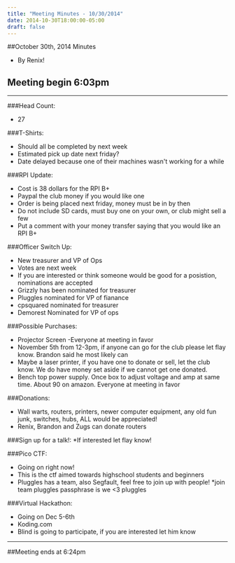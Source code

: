 ```yaml
---
title: "Meeting Minutes - 10/30/2014"
date: 2014-10-30T18:00:00-05:00
draft: false
---
```


##October 30th, 2014 Minutes
* By Renix!

## Meeting begin 6:03pm

 - - -

###Head Count:
* 27

###T-Shirts:
* Should all be completed by next week
* Estimated pick up date next friday?
* Date delayed because one of their machines wasn't working for a while

###RPI Update:
* Cost is 38 dollars for the RPI B+
* Paypal the club money if you would like one
* Order is being placed next friday, money must be in by then
* Do not include SD cards, must buy one on your own, or club might sell a few
* Put a comment with your money transfer saying that you would like an RPI B+

###Officer Switch Up:
* New treasurer and VP of Ops
* Votes are next week
* If you are interested or think someone would be good for a posistion, nominations are accepted
* Grizzly has been nominated for treasurer 
* Pluggles nominated for VP of fianance 
* cpsquared nominated for treasurer
* Demorest Nominated for VP of ops

###Possible Purchases:
* Projector Screen -Everyone at meeting in favor
* November 5th from 12-3pm, if anyone can go for the club please let flay know. Brandon said he most likely can
* Maybe a laser printer, if you have one to donate or sell, let the club know. We do have money set aside if we cannot get one donated.
* Bench top power supply. Once box to adjust voltage and amp at same time. About 90 on amazon. Everyone at meeting in favor

###Donations:
* Wall warts, routers, printers, newer computer equipment, any old fun junk, switches, hubs, ALL would be appreciated!
* Renix, Brandon and Zugs can donate routers

###Sign up for a talk!:
*If interested let flay know!

###Pico CTF:
* Going on right now!
* This is the ctf aimed towards highschool students and beginners 
* Pluggles has a team, also Segfault, feel free to join up with people!
*join team pluggles passphrase is we <3 pluggles

###Virtual Hackathon:
* Going on Dec 5-6th
* Koding.com
* Blind is going to participate, if you are interested let him know

- - - 

##Meeting ends at 6:24pm
